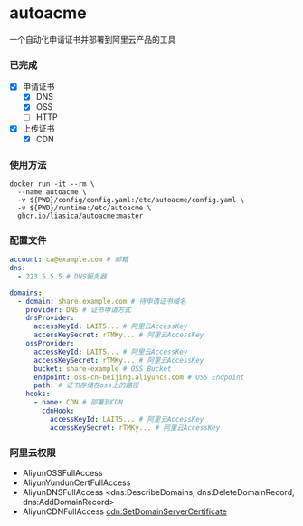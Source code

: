 # autoacme

一个自动化申请证书并部署到阿里云产品的工具

### 已完成

- [x] 申请证书
  - [x] DNS
  - [x] OSS
  - [ ] HTTP
- [x] 上传证书
  - [x] CDN

### 使用方法

```shell
docker run -it --rm \
  --name autoacme \
  -v ${PWD}/config/config.yaml:/etc/autoacme/config.yaml \
  -v ${PWD}/runtime:/etc/autoacme \
  ghcr.io/liasica/autoacme:master
```

### 配置文件

```yaml
account: ca@example.com # 邮箱
dns:
  - 223.5.5.5 # DNS服务器

domains:
  - domain: share.example.com # 待申请证书域名
    provider: DNS # 证书申请方式
    dnsProvider:
      accessKeyId: LAIT5... # 阿里云AccessKey
      accessKeySecret: rTMKy... # 阿里云AccessKey
    ossProvider:
      accessKeyId: LAIT5... # 阿里云AccessKey
      accessKeySecret: rTMKy... # 阿里云AccessKey
      bucket: share-example # OSS Bucket
      endpoint: oss-cn-beijing.aliyuncs.com # OSS Endpoint
      path: # 证书存储在oss上的路径
    hooks:
      - name: CDN # 部署到CDN
        cdnHook:
          accessKeyId: LAIT5... # 阿里云AccessKey
          accessKeySecret: rTMKy... # 阿里云AccessKey
```

### 阿里云权限

- AliyunOSSFullAccess
- AliyunYundunCertFullAccess
- AliyunDNSFullAccess <dns:DescribeDomains, dns:DeleteDomainRecord, dns:AddDomainRecord>
- AliyunCDNFullAccess <cdn:SetDomainServerCertificate>
